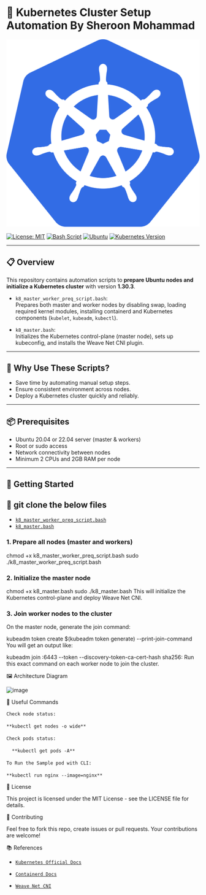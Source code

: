 # 🚀 Kubernetes Cluster Setup Automation By Sheroon Mohammad

![Kubernetes](https://raw.githubusercontent.com/kubernetes/kubernetes/master/logo/logo.png)

[![License: MIT](https://img.shields.io/badge/License-MIT-green.svg)](LICENSE)
[![Bash Script](https://img.shields.io/badge/Shell-Bash-yellow.svg)](https://www.gnu.org/software/bash/)
[![Ubuntu](https://img.shields.io/badge/OS-Ubuntu-orange.svg)](https://ubuntu.com/)
[![Kubernetes Version](https://img.shields.io/badge/Kubernetes-1.30.3-blue.svg)](https://kubernetes.io/)

---


## 📋 Overview

This repository contains automation scripts to **prepare Ubuntu nodes and initialize a Kubernetes cluster** with version **1.30.3**.

- `k8_master_worker_preq_script.bash`:  
  Prepares both master and worker nodes by disabling swap, loading required kernel modules, installing containerd and Kubernetes components (`kubelet`, `kubeadm`, `kubectl`).

- `k8_master.bash`:  
  Initializes the Kubernetes control-plane (master node), sets up kubeconfig, and installs the Weave Net CNI plugin.

---

## 🎯 Why Use These Scripts?

- Save time by automating manual setup steps.
- Ensure consistent environment across nodes.
- Deploy a Kubernetes cluster quickly and reliably.

---

## 📦 Prerequisites

- Ubuntu 20.04 or 22.04 server (master & workers)
- Root or sudo access
- Network connectivity between nodes
- Minimum 2 CPUs and 2GB RAM per node

---

## 🚀 Getting Started

## 🚀 git clone the below files 

- [`k8_master_worker_preq_script.bash`](https://github.com/Sheroon09/k8-installation/blob/main/k8_master_worker_preq_script.bash)
- [`k8_master.bash`](https://github.com/Sheroon09/k8-installation/blob/main/k8_master.bash)

### 1. Prepare all nodes (master and workers)

chmod +x k8_master_worker_preq_script.bash
sudo ./k8_master_worker_preq_script.bash

### 2. Initialize the master node

chmod +x k8_master.bash
sudo ./k8_master.bash
This will initialize the Kubernetes control-plane and deploy Weave Net CNI.

### 3. Join worker nodes to the cluster

On the master node, generate the join command:

kubeadm token create $(kubeadm token generate) --print-join-command
You will get an output like:

kubeadm join <master-ip>:6443 --token <token> --discovery-token-ca-cert-hash sha256:<hash>
Run this exact command on each worker node to join the cluster.

🖼️ Architecture Diagram

<img width="1024" height="698" alt="image" src="https://github.com/user-attachments/assets/8eba039b-5420-4221-8e13-42fcbf543f18" />


🔧 Useful Commands

    Check node status:
    
    **kubectl get nodes -o wide**

    Check pods status:

      **kubectl get pods -A**

    To Run the Sample pod with CLI:
    
    **kubectl run nginx --image=nginx**
      
📜 License

This project is licensed under the MIT License - see the LICENSE file for details.

🙌 Contributing

Feel free to fork this repo, create issues or pull requests. Your contributions are welcome!

📚 References

- [`Kubernetes Official Docs`](https://kubernetes.io/docs/home/)

- [`Containerd Docs`](https://containerd.io/docs/)
  
- [`Weave Net CNI`](https://www.weave.works/docs/net/latest/kubernetes/kube-addon/)
